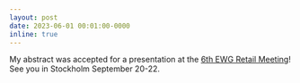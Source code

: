 ```yaml
---
layout: post
date: 2023-06-01 00:01:00-0000
inline: true
---
```


My abstract was accepted for a presentation at the <a href="https://www.su.se/stockholm-business-school/research/conferences-and-seminars/6th-ewg-retail-meeting-stockholm-september-20-22-2023-1.647452"> 6th EWG Retail Meeting</a>! See you in Stockholm September 20-22.
